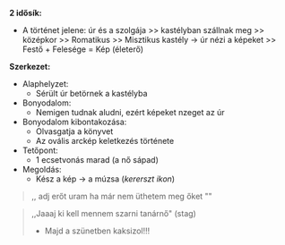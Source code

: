 **2 idősík:** 
- A történet jelene: úr és a szolgája
            >> kastélyban szállnak meg
			>> középkor
				    >> Romatikus
            >> Misztikus kastély -> úr nézi a képeket
            >> Festő + Felesége = Kép (életerő)
            
**Szerkezet:**
- Alaphelyzet:
	- Sérült úr betörnek a kastélyba
- Bonyodalom:
	- Nemigen tudnak aludni, ezért képeket nzeget az úr
- Bonyodalom kibontakozása:
	- Olvasgatja a könyvet
	- Az ovális arckép keletkezés története
- Tetőpont:
	- 1 ecsetvonás marad (a nő sápad)
- Megoldás:
	- Kész a kép -> a múzsa (*kererszt ikon*)




> ,, adj erőt uram ha már nem üthetem meg őket ""

> ,,Jaaaj ki kell mennem szarni tanárnő" (stag)
> - Majd a szünetben kaksizol!!!
